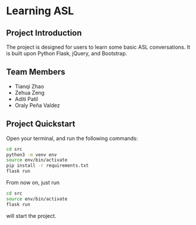 # Learning ASL

## Project Introduction

The project is designed for users to learn some basic ASL conversations. It is built upon Python Flask, jQuery, and Bootstrap.

## Team Members

- Tianqi Zhao 
- Zehua Zeng
- Aditi Patil 
- Oraly Peña Valdez

## Project Quickstart

Open your terminal, and run the following commands:

```zsh
cd src
python3 -m venv env
source env/bin/activate
pip install -r requirements.txt
flask run
```
From now on, just run 

```zsh
cd src
source env/bin/activate
flask run
```
will start the project.
